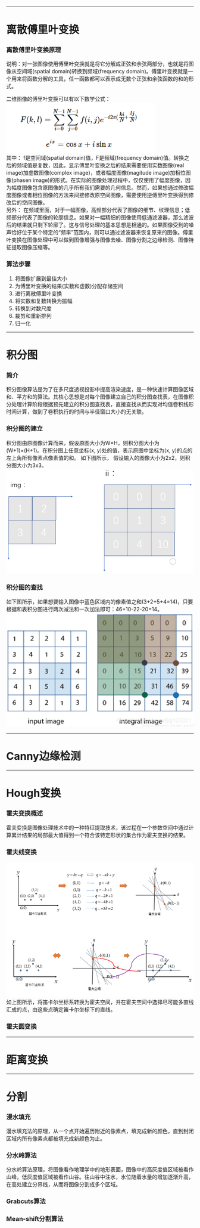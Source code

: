 ----------------------------------------------------------------------
# 离散傅里叶变换
### 离散傅里叶变换原理
说明：对一张图像使用傅里叶变换就是将它分解成正弦和余弦两部分，也就是将图像从空间域(spatial domain)转换到频域(frequency domain)。傅里叶变换就是一个用来将函数分解的工具，任一函数都可以表示成无数个正弦和余弦函数的和的形式。  

二维图像的傅里叶变换可以有以下数学公式：  
![image](https://github.com/Otto-Xu/MyCodeRepository/blob/master/OpenCv/LearningOpenCv3/12.%20Image%20Analysis/%E4%BA%8C%E7%BB%B4%E5%9B%BE%E5%83%8F%E7%9A%84%20%E5%82%85%E9%87%8C%E5%8F%B6%E5%8F%98%E6%8D%A2%E5%85%AC%E5%BC%8F.png)  
其中： f是空间域(spatial domain)值，F是频域(frequency domain)值。转换之后的频域值是复数，因此，显示傅里叶变换之后的结果需要使用实数图像(real image)加虚数图像(complex image)，或者幅度图像(magitude image)加相位图像(phasen image)的形式。在实际的图像处理过程中，仅仅使用了幅度图像，因为幅度图像包含原图像的几乎所有我们需要的几何信息。然而，如果想通过修改幅度图像或者相位图像的方法来间接修改原空间图像，需要使用逆傅里叶变换得到修改后的空间图像。  
另外： 在频域里面，对于一幅图像，高频部分代表了图像的细节、纹理信息；低频部分代表了图像的轮廓信息。如果对一幅精细的图像使用低通滤波器，那么滤波后的结果就只剩下轮廓了。这与信号处理的基本思想是相通的。如果图像受到的噪声恰好位于某个特定的“频率”范围内，则可以通过滤波器来恢复原来的图像。傅里叶变换在图像处理中可以做到图像增强与图像去噪、图像分割之边缘检测、图像特征提取图像压缩等。
### 算法步骤
1. 将图像扩展到最佳大小
2. 为傅里叶变换的结果(实数和虚数)分配存储空间
3. 进行离散傅里叶变换
4. 将实数和复数转换为振幅
5. 转换到对数尺度
6. 裁剪和重新排列
7. 归一化

----------------------------------------------------------------------
# 积分图
### 简介  
积分图像算法是为了在多尺度透视投影中提高渲染速度，是一种快速计算图像区域和、平方和的算法。其核心思想是对每个图像建立自己的积分图查找表，在图像积分处理计算阶段根据预先建立的积分图查找表，直接查找从而实现对均值卷积线形时间计算，做到了卷积执行的时间与半径窗口大小的无关联。
### 积分图的建立
积分图由原图像计算而来，假设原图大小为W×H，则积分图大小为(W+1)×(H+1)。在积分图上任意坐标(x, y)处的值，表示原图中坐标为(x, y)的点的左上角所有像素点像素值的和。 如下图所示， 假设输入的图像大小为2x2，则积分图大小为3x3。  
![image](https://github.com/Otto-Xu/MyCodeRepository/blob/master/OpenCv/LearningOpenCv3/12.%20Image%20Analysis/%E7%A7%AF%E5%88%86%E5%9B%BE%E7%9A%84%E5%BB%BA%E7%AB%8B.png)
### 积分图的查找
如下图所示，如果想要输入图像中蓝色区域内的像素值之和(3+2+5+4=14)，只要根据和表积分图进行两次减法和一次加法即可：46+10-22-20=14。  
![image](https://github.com/Otto-Xu/MyCodeRepository/blob/master/OpenCv/LearningOpenCv3/12.%20Image%20Analysis/%E7%A7%AF%E5%88%86%E5%9B%BE%E7%9A%84%E6%9F%A5%E6%89%BE.png)



----------------------------------------------------------------------
# Canny边缘检测


----------------------------------------------------------------------
# Hough变换
### 霍夫变换概述  
霍夫变换是图像处理技术中的一种特征提取技术，该过程在一个参数空间中通过计算累计结果的局部最大值得到一个符合该特定形状的集合作为霍夫变换的结果。
### 霍夫线变换  
![image](https://github.com/Otto-Xu/MyCodeRepository/blob/master/OpenCv/LearningOpenCv3/12.%20Image%20Analysis/%E9%9C%8D%E5%A4%AB%E7%BA%BF%E5%8F%98%E6%8D%A2.png)  
如上图所示，将笛卡尔坐标系转换为霍夫空间，并在霍夫空间中选择尽可能多直线汇成的点，由这些点确定笛卡尔坐标下的直线。
### 霍夫圆变换

----------------------------------------------------------------------
# 距离变换
----------------------------------------------------------------------
# 分割
### 漫水填充    
漫水填充法的原理，从一个点开始遍历附近的像素点，填充成新的颜色，直到封闭区域内所有像素点都被填充成新颜色为止。  

### 分水岭算法  
分水岭算法原理，将图像看作地理学中的地形表面，图像中的高灰度值区域被看作山峰，低灰度值区域被看作山谷。往山谷中注水，水位随着水量的增加逐渐升高，在高处建立分界线，从而将图像分割成多个区域。

### Grabcuts算法
### Mean-shift分割算法
